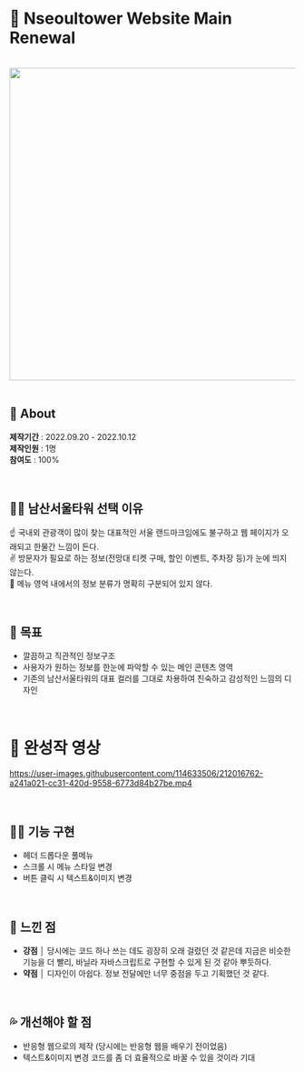# 🗼 Nseoultower Website Main Renewal
<br>
<img src="https://user-images.githubusercontent.com/114633506/212013869-298b89e4-ae19-47dc-8354-32aa7e5d75ab.png" width="550" height="auto" />

<br>
<br>

## 🍭 About
**제작기간** : 2022.09.20 - 2022.10.12  
**제작인원** : 1명  
**참여도** : 100%

<br>

## 🤷‍♀️ 남산서울타워 선택 이유
☝ 국내외 관광객이 많이 찾는 대표적인 서울 랜드마크임에도 불구하고 웹 페이지가 오래되고 한물간 느낌이 든다.  
✌ 방문자가 필요로 하는 정보(전망대 티켓 구매, 할인 이벤트, 주차장 등)가 눈에 띄지 않는다.   
🤟 메뉴 영억 내에서의 정보 분류가 명확히 구분되어 있지 않다.  

<br>

## 💯 목표
- 깔끔하고 직관적인 정보구조  
- 사용자가 원하는 정보를 한눈에 파악할 수 있는 메인 콘텐츠 영역  
- 기존의 남산서울타워의 대표 컬러를 그대로 차용하여 친숙하고 감성적인 느낌의 디자인

<br>


# 💛 완성작 영상 
https://user-images.githubusercontent.com/114633506/212016762-a241a021-cc31-420d-9558-6773d84b27be.mp4  

<br>

## 👩‍💻 기능 구현
- 헤더 드롭다운 풀메뉴  
- 스크롤 시 메뉴 스타일 변경  
- 버튼 클릭 시 텍스트&이미지 변경  

<br>

## 💬 느낀 점
- **강점** │ 당시에는 코드 하나 쓰는 데도 굉장히 오래 걸렸던 것 같은데 지금은 비슷한 기능을 더 빨리, 바닐라 자바스크립트로 구현할 수 있게 된 것 같아 뿌듯하다.  
- **약점** │ 디자인이 아쉽다. 정보 전달에만 너무 중점을 두고 기획했던 것 같다.  

<br>

## 💦 개선해야 할 점 
- 반응형 웹으로의 제작 (당시에는 반응형 웹을 배우기 전이었음)
- 텍스트&이미지 변경 코드를 좀 더 효율적으로 바꿀 수 있을 것이라 기대  
